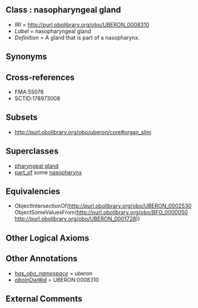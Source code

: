 
## Class : nasopharyngeal gland

 * *IRI* = http://purl.obolibrary.org/obo/UBERON_0008310
 * *Label* = nasopharyngeal gland
 * *Definition* = A gland that is part of a nasopharynx.

## Synonyms


## Cross-references

 * FMA:55076
 * SCTID:178973008

## Subsets

 * http://purl.obolibrary.org/obo/uberon/core#organ_slim

## Superclasses

 * [pharyngeal gland](../../UBERON/95/UBERON_0003295.md)
 * [part_of](../../BFO/50/BFO_0000050.md) some [nasopharynx](../../UBERON/28/UBERON_0001728.md)

## Equivalencies

 * ObjectIntersectionOf(<http://purl.obolibrary.org/obo/UBERON_0002530> ObjectSomeValuesFrom(<http://purl.obolibrary.org/obo/BFO_0000050> <http://purl.obolibrary.org/obo/UBERON_0001728>))

## Other Logical Axioms


## Other Annotations

 * *[has_obo_namespace](../../ce/oboInOwl#hasOBONamespace.md)* = uberon
 * *[oboInOwl#id](../../id/oboInOwl#id.md)* = UBERON:0008310

## External Comments

